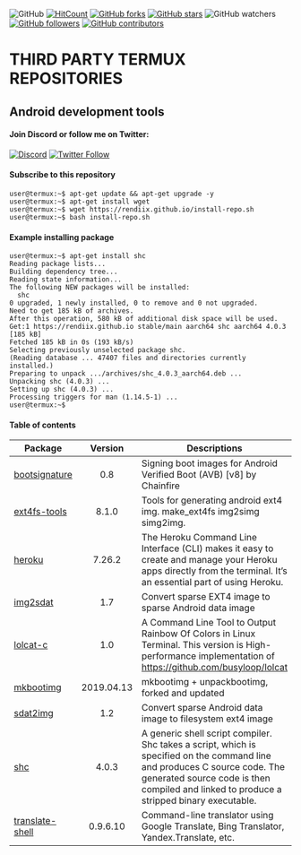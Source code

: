 ![GitHub](https://img.shields.io/github/license/rendiix/rendiix.github.io.svg)
[![HitCount](http://hits.dwyl.io/rendiix/rendiix.github.io.svg)](http://github.com/rendiix/rendiix.github.io)
[![GitHub forks](https://img.shields.io/github/forks/rendiix/rendiix.github.io.svg?style=social&label=Fork&maxAge=2592000)](https://GitHub.com/rendiix/rendiix.github.io/network/)
[![GitHub stars](https://img.shields.io/github/stars/rendiix/rendiix.github.io.svg?style=social&label=Star&maxAge=2592000)](https://GitHub.com/rendiix/rendiix.github.io/stargazers/)
![GitHub watchers](https://img.shields.io/github/watchers/rendiix/rendiix.github.io.svg?style=social)
[![GitHub followers](https://img.shields.io/github/followers/rendiix.svg?style=social&label=Follow&maxAge=2592000)](https://github.com/rendiix?tab=followers)
[![GitHub contributors](https://img.shields.io/github/contributors/rendiix/rendiix.github.io.svg)](https://GitHub.com/rendiix/rendiix.github.io/graphs/contributors/)

# THIRD PARTY TERMUX REPOSITORIES
## Android development tools

#### Join Discord or follow me on Twitter:

[![Discord](https://img.shields.io/discord/404576842419273729.svg?label=join%20discord&logo=discord)](https://discord.gg/5PmKhrc)
[![Twitter Follow](https://img.shields.io/twitter/follow/rendiix.svg?color=green&label=follow&logo=twitter&style=social)](https://twitter.com/rendiix)

#### Subscribe to this repository
``` console
user@termux:~$ apt-get update && apt-get upgrade -y
user@termux:~$ apt-get install wget
user@termux:~$ wget https://rendiix.github.io/install-repo.sh
user@termux:~$ bash install-repo.sh
``` 
#### Example installing package
``` console
user@termux:~$ apt-get install shc
Reading package lists...
Building dependency tree...
Reading state information...
The following NEW packages will be installed:
  shc
0 upgraded, 1 newly installed, 0 to remove and 0 not upgraded.
Need to get 185 kB of archives.
After this operation, 580 kB of additional disk space will be used.
Get:1 https://rendiix.github.io stable/main aarch64 shc aarch64 4.0.3 [185 kB]
Fetched 185 kB in 0s (193 kB/s)
Selecting previously unselected package shc.
(Reading database ... 47407 files and directories currently installed.)
Preparing to unpack .../archives/shc_4.0.3_aarch64.deb ...
Unpacking shc (4.0.3) ...
Setting up shc (4.0.3) ...
Processing triggers for man (1.14.5-1) ...
user@termux:~$
```

#### Table of contents
| Package | Version | Descriptions |
| --- | :---: | --- |
| [bootsignature](https://forum.xda-developers.com/android/software-hacking/signing-boot-images-android-verified-t3600606) | 0.8 | Signing boot images for Android Verified Boot (AVB) [v8] by Chainfire |
| [ext4fs-tools](https://github.com/rendiix/make_ext4fs) | 8.1.0 | Tools for generating android ext4 img. make_ext4fs img2simg simg2img. |
| [heroku](https://devcenter.heroku.com/articles/heroku-cli) | 7.26.2 | The Heroku Command Line Interface (CLI) makes it easy to create and manage your Heroku apps directly from the terminal. It’s an essential part of using Heroku. |
| [img2sdat](https://github.com/xpirt/img2sdat) | 1.7 | Convert sparse EXT4 image to sparse Android data image |
| [lolcat-c](https://github.com/jaseg/lolcat) | 1.0 | A Command Line Tool to Output Rainbow Of Colors in Linux Terminal. This version is High-performance implementation of https://github.com/busyloop/lolcat |
| [mkbootimg](https://github.com/osm0sis/mkbootimg) | 2019.04.13 | mkbootimg + unpackbootimg, forked and updated |
| [sdat2img](https://github.com/xpirt/sdat2img) | 1.2 | Convert sparse Android data image to filesystem ext4 image |
| [shc](https://github.com/neurobin/shc) | 4.0.3 | A generic shell script compiler. Shc takes a script, which is specified on the command line and produces C source code. The generated source code is then compiled and linked to produce a stripped binary executable. |
| [translate-shell](https://github.com/soimort/translate-shell) | 0.9.6.10 | Command-line translator using Google Translate, Bing Translator, Yandex.Translate, etc. |

